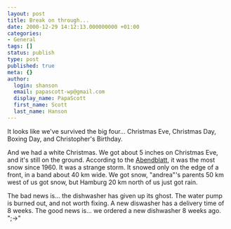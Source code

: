```yaml
---
layout: post
title: Break on through...
date: 2000-12-29 14:12:13.000000000 +01:00
categories:
- General
tags: []
status: publish
type: post
published: true
meta: {}
author:
  login: shanson
  email: papascott-wp@gmail.com
  display_name: PapaScott
  first_name: Scott
  last_name: Hanson
---
```

<p>It looks like we've survived the big four... Christmas Eve, Christmas Day, Boxing Day, and Christopher's Birthday. </p>
<p>And we had a white Christmas. We got about 5 inches on Christmas Eve, and it's still on the ground. According to the <a href="http://www.abendblatt.de">Abendblatt</a>, it was the most snow since 1960. It was a strange storm. It snowed only on the edge of a front, in a band about 40 km wide. We got snow, "andrea"'s parents 50 km west of us got snow, but Hamburg 20 km north of us just got rain.</p>
<p>The bad news is... the dishwasher has given up its ghost. The water pump is burned out, and not worth fixing. A new diswasher has a delivery time of 8 weeks. The good news is... we ordered a new dishwasher 8 weeks ago. ";->"</p>
